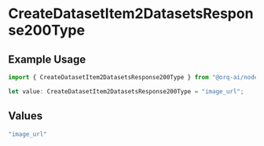 # CreateDatasetItem2DatasetsResponse200Type

## Example Usage

```typescript
import { CreateDatasetItem2DatasetsResponse200Type } from "@orq-ai/node/models/operations";

let value: CreateDatasetItem2DatasetsResponse200Type = "image_url";
```

## Values

```typescript
"image_url"
```
